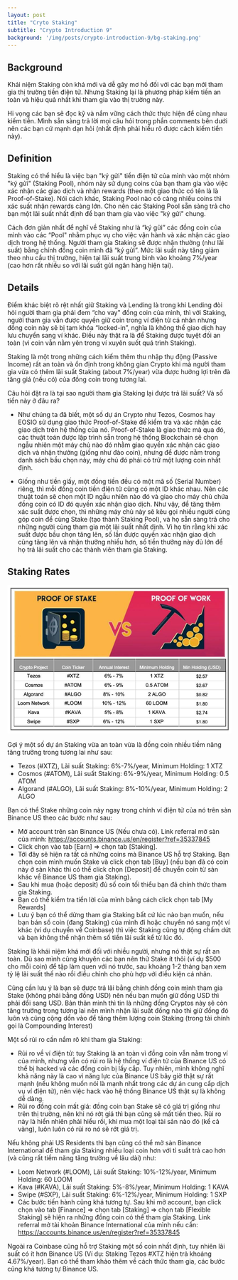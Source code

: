 ```yaml
---
layout: post
title: "Cryto Staking"
subtitle: "Crypto Introduction 9"
background: '/img/posts/crypto-introduction-9/bg-staking.png'
---
```


## Background

Khái niệm Staking còn khá mới và dễ gây mơ hồ đối với các bạn mới tham gia thị trường tiền điện tử. Nhưng Staking lại là phương pháp kiếm tiền an toàn và hiệu quả nhất khi tham gia vào thị trường này.

Hi vọng các bạn sẽ đọc kỹ và nắm vững cách thức thực hiện để cùng nhau kiếm tiền. Mình sẵn sàng trả lời mọi câu hỏi trong phần comments bên dưới nên các bạn cứ mạnh dạn hỏi (nhất định phải hiểu rõ được cách kiếm tiền này).

## Definition

Staking có thể hiểu là việc bạn "ký gửi" tiền điện tử của mình vào một nhóm "ký gửi" (Staking Pool), nhóm này sử dụng coins của bạn tham gia vào việc xác nhận các giao dịch và nhận rewards (theo một giao thức có tên là là Proof-of-Stake). Nói cách khác, Staking Pool nào có càng nhiều coins thì xác suất nhận rewards càng lớn. Cho nên các Staking Pool sẵn sàng trả cho bạn một lãi suất nhất định để bạn tham gia vào việc "ký gửi" chung.

Cách đơn giản nhất để nghĩ về Staking như là “ký gửi” các đồng coin của mình vào các “Pool" nhằm phục vụ cho việc vận hành và xác nhận các giao dịch trong hệ thống. Người tham gia Staking sẽ được nhận thưởng (như lãi suất) bằng chính đồng coin mình đã “ký gửi”. Mức lãi suất này tăng giảm theo nhu cầu thị trường, hiện tại lãi suất trung bình vào khoảng 7%/year (cao hơn rất nhiều so với lãi suất gửi ngân hàng hiện tại).

## Details

Điểm khác biệt rõ rệt nhất giữ Staking và Lending là trong khi Lending đòi hỏi người tham gia phải đem “cho vay" đồng coin của mình, thì với Staking, người tham gia vẫn được quyền giữ coin trong ví điện tử cá nhân nhưng đồng coin này sẽ bị tạm khóa “locked-in”, nghĩa là không thể giao dịch hay lưu chuyển sang ví khác. Điều này thật ra là để Staking được tuyệt đối an toàn (vì coin vẫn nằm yên trong ví xuyên suốt quá trình Staking).

Staking là một trong những cách kiếm thêm thu nhập thụ động (Passive Income) rất an toàn và ổn định trong không gian Crypto khi mà người tham gia vừa có thêm lãi suất Staking (about 7%/year) vừa được hưởng lợi trên đà tăng giá (nếu có) của đồng coin trong tương lai.

Câu hỏi đặt ra là tại sao người tham gia Staking lại được trả lãi suất? Và số tiền này ở đâu ra?

- Như chúng ta đã biết, một số dự án Crypto như Tezos, Cosmos hay EOSIO sử dụng giao thức Proof-of-Stake để kiểm tra và xác nhận các giao dịch trên hệ thống của nó. Proof-of-Stake là giao thức mà qua đó, các thuật toán được lập trình sẵn trong hệ thống Blockchain sẽ chọn ngẫu nhiên một máy chủ nào đó nhằm giao quyền xác nhận các giao dịch và nhận thưởng (giống như đào coin), nhưng để được nằm trong danh sách bầu chọn này, máy chủ đó phải có trữ một lượng coin nhất định.

- Giống như tiền giấy, một đồng tiền đều có một mã số (Serial Number) riêng, thì mỗi đồng coin tiền điện tử cũng có một ID khác nhau. Nên các thuật toán sẽ chọn một ID ngẫu nhiên nào đó và giao cho máy chủ chứa đồng coin có ID đó quyền xác nhận giao dịch. Như vậy, để tăng thêm xác suất được chọn, thì những máy chủ này sẽ kêu gọi nhiều người cùng góp coin để cùng Stake (tạo thành Staking Pool), và họ sẵn sàng trả cho những người cùng tham gia một lãi suất nhất định. Vì họ tin rằng khi xác suất được bầu chọn tăng lên, số lần được quyền xác nhận giao dịch cũng tăng lên và nhận thưởng nhiều hơn, số tiền thưởng này đủ lớn để họ trả lãi suất cho các thành viên tham gia Staking.

## Staking Rates
![crypto-introduction-9](/img/posts/crypto-introduction-9/info-staking.png)

Gợi ý một số dự án Staking vừa an toàn vừa là đồng coin nhiều tiềm năng tăng trưởng trong tương lai như sau:

- Tezos (#XTZ), Lãi suất Staking: 6%-7%/year, Minimum Holding: 1 XTZ
- Cosmos (#ATOM), Lãi suất Staking: 6%-9%/year, Minimum Holding: 0.5 ATOM
- Algorand (#ALGO), Lãi suất Staking: 8%-10%/year, Minimum Holding: 2 ALGO

Bạn có thể Stake những coin này ngay trong chính ví điện tử của nó trên sàn Binance US theo các bước như sau:
- Mở account trên sàn Binance US (Nếu chưa có). Link referral mở sàn của mình: https://accounts.binance.us/en/register?ref=35337845
- Click chọn vào tab [Earn] => chọn tab [Staking].
- Tới đây sẽ hiện ra tất cả những coins mà Binance US hỗ trợ Staking. Bạn chọn coin mình muốn Stake và click chọn tab [Buy] (nếu bạn đã có coin này ở sàn khác thì có thể click chọn [Deposit] để chuyển coin từ sàn khác về Binance US tham gia Staking).
- Sau khi mua (hoặc deposit) đủ số coin tối thiểu bạn đã chính thức tham gia Staking.
- Bạn có thể kiểm tra tiền lời của mình bằng cách click chọn tab [My Rewards]
- Lưu ý bạn có thể dừng tham gia Staking bất cứ lúc nào bạn muốn, nếu bạn bán số coin (đang Staking) của mình đi hoặc chuyển nó sang một ví khác (ví dụ chuyển về Coinbase) thì việc Staking cũng tự động chấm dứt và bạn không thể nhận thêm số tiền lãi suất kể từ lúc đó.

Staking là khái niệm khá mới đối với nhiều người, nhưng nó thật sự rất an toàn. Dù sao mình cũng khuyên các bạn nên thử Stake ít thôi (ví dụ $500 cho mỗi coin) để tập làm quen với nó trước, sau khoảng 1-2 tháng bạn xem tỷ lệ lãi suất thế nào rồi điều chỉnh cho phù hợp với điều kiện cá nhân.

Cũng cần lưu ý là bạn sẽ được trả lãi bằng chính đồng coin mình tham gia Stake (không phải bằng đồng USD) nên nếu bạn muốn giữ đồng USD thì phải đổi sang USD. Bản thân mình thì tin là những đồng Cryptos này sẽ còn tăng trưởng trong tương lai nên mình nhận lãi suất đồng nào thì giữ đồng đó luôn và cũng cộng dồn vào để tăng thêm lượng coin Staking (trong tài chính gọi là Compounding Interest)

Một số rủi ro cần nắm rõ khi tham gia Staking:
- Rủi ro về ví điện tử: tuy Staking là an toàn vì đồng coin vẫn nằm trong ví của mình, nhưng vẫn có rủi ro là hệ thống ví điện tử của Binance US có thể bị hacked và các đồng coin bị lấy cắp. Tuy nhiên, mình không nghĩ khả năng này là cao vì năng lực của Binance US bây giờ thật sự rất mạnh (nếu không muốn nói là mạnh nhất trong các dự án cung cấp dịch vụ ví điện tử), nên việc hack vào hệ thống Binance US thật sự là không dễ dàng.
- Rủi ro đồng coin mất giá: đồng coin bạn Stake sẽ có giá trị giống như trên thị trường, nên khi nó rớt giá thì bạn cũng sẽ mất tiền theo. Rủi ro này là hiển nhiên phải hiểu rồi, khi mua một loại tài sản nào đó (kể cả vàng), luôn luôn có rủi ro nó sẽ rớt giá trị.

Nếu không phải US Residents thì bạn cũng có thể mở sàn Binance International để tham gia Staking nhiều loại coin hơn với tỉ suất trả cao hơn (và cũng rất tiềm năng tăng trưởng về lâu dài) như:
- Loom Network (#LOOM), Lãi suất Staking: 10%-12%/year, Minimum Holding: 60 LOOM
- Kava (#KAVA), Lãi suất Staking: 5%-8%/year, Minimum Holding: 1 KAVA
- Swipe (#SXP), Lãi suất Staking: 6%-12%/year, Minimum Holding: 1 SXP
- Các bước tiến hành cũng khá tương tự. Sau khi mở account, bạn click chọn vào tab [Finance] => chọn tab [Staking] => chọn tab [Flexible Staking] sẽ hiện ra những đồng coin có thể tham gia Staking. Link referral mở tài khoản Binance International của mình nếu cần: https://accounts.binance.us/en/register?ref=35337845

Ngoài ra Coinbase cũng hỗ trợ Staking một số coin nhất định, tuy nhiên lãi suất có ít hơn Binance US (Ví dụ: Staking Tezos #XTZ hiện trả khoảng 4.67%/year). Bạn có thể tham khảo thêm về cách thức tham gia, các bước cũng khá tương tự Binance US.